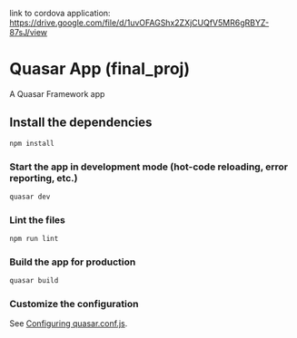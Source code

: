 link to cordova application: https://drive.google.com/file/d/1uvOFAGShx2ZXjCUQfV5MR6gRBYZ-87sJ/view
# Quasar App (final_proj)

A Quasar Framework app

## Install the dependencies
```bash
npm install
```

### Start the app in development mode (hot-code reloading, error reporting, etc.)
```bash
quasar dev
```

### Lint the files
```bash
npm run lint
```

### Build the app for production
```bash
quasar build
```

### Customize the configuration
See [Configuring quasar.conf.js](https://quasar.dev/quasar-cli/quasar-conf-js).
